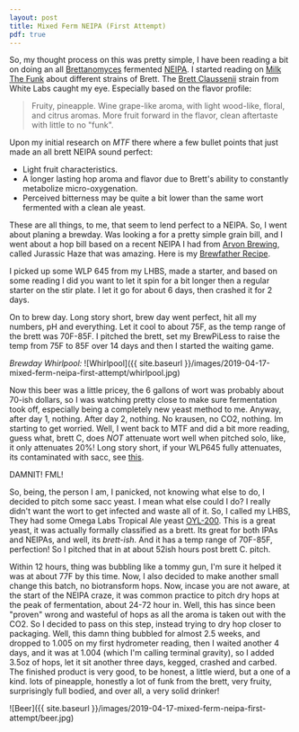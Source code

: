 ```yaml
---
layout: post
title: Mixed Ferm NEIPA (First Attempt)
pdf: true
---
```


So, my thought process on this was pretty simple, I have been reading a bit on doing an all [Brettanomyces](http://www.milkthefunk.com/wiki/Brettanomyces) fermented [NEIPA](http://dev.bjcp.org/beer-styles/21b-specialty-ipa-new-england-ipa/).  I started reading on [Milk The Funk](www.milkthefunk.com/wiki) about different strains of Brett.  The [Brett Claussenii](http://www.milkthefunk.com/wiki/White_Labs) strain from White Labs caught my eye.  Especially based on the flavor profile:
> Fruity, pineapple. Wine grape-like aroma, with light wood-like, floral, and citrus aromas. More fruit forward in the flavor, clean aftertaste with little to no "funk".

Upon my initial research on _MTF_ there where a few bullet points that just made an all brett NEIPA sound perfect:
* Light fruit characteristics.
* A longer lasting hop aroma and flavor due to Brett's ability to constantly metabolize micro-oxygenation.
* Perceived bitterness may be quite a bit lower than the same wort fermented with a clean ale yeast.

These are all things, to me, that seem to lend perfect to a NEIPA.  So, I went about planing a brewday.  Was looking a for a pretty simple grain bill, and I went about a hop bill based on a recent NEIPA I had from [Arvon Brewing](https://www.arvonbrewingco.com), called Jurassic Haze that was amazing.  Here is my [Brewfather Recipe](https://share.brewfather.app/WJYYaXb9ubyGwB).

I picked up some WLP 645 from my LHBS, made a starter, and based on some reading I did you want to let it spin for a bit longer then a regular starter on the stir plate.  I let it go for about 6 days, then crashed it for 2 days.

On to brew day.  Long story short, brew day went perfect, hit all my numbers, pH and everything.  Let it cool to about 75F, as the temp range of the brett was 70F-85F.  I pitched the brett, set my BrewPiLess to raise the temp from 75F to 85F over 14 days and then I started the waiting game.

_Brewday Whirlpool:_
![Whirlpool]({{ site.baseurl }}/images/2019-04-17-mixed-ferm-neipa-first-attempt/whirlpool.jpg)

Now this beer was a little pricey, the 6 gallons of wort was probably about 70-ish dollars, so I was watching pretty close to make sure fermentation took off, especially being a completely new yeast method to me.  Anyway, after day 1, nothing.  After day 2, nothing.  No krausen, no CO2, nothing.  Im starting to get worried.  Well, I went back to MTF and did a bit more reading, guess what, brett C, does *NOT* attenuate wort well when pitched solo, like, it only attenuates 20%!  Long story short, if your WLP645 fully attenuates, its contaminated with sacc, see [this](http://brettanomycesproject.com/dissertation/pure-culture-fermentation/impact-of-pitching-rate/).  

DAMNIT!  FML!

So, being, the person I am, I panicked, not knowing what else to do, I decided to pitch some sacc yeast.  I mean what else could I do?  I really didn't want the wort to get infected and waste all of it.  So, I called my LHBS, They had some Omega Labs Tropical Ale yeast [OYL-200](https://omegayeast.com/yeast/ales/tropical-ipa).  This is a great yeast, it was actually formally classified as a brett.  Its great for both IPAs and NEIPAs, and well, its _brett-ish_.  And it has a temp range of 70F-85F, perfection!  So I pitched that in at about 52ish hours post brett C. pitch.

Within 12 hours, thing was bubbling like a tommy gun, I'm sure it helped it was at about 77F by this time.  Now, I also decided to make another small change this batch, no biotransform hops.  Now, incase you are not aware, at the start of the NEIPA craze, it was common practice to pitch dry hops at the peak of fermentation, about 24-72 hour in.  Well, this has since been "proven" wrong and wasteful of hops as all the aroma is taken out with the CO2.  So I decided to pass on this step, instead trying to dry hop closer to packaging.  Well, this damn thing bubbled for almost 2.5 weeks, and dropped to 1.005 on my first hydrometer reading, then I waited another 4 days, and it was at 1.004 (which I'm calling terminal gravity), so I added 3.5oz of hops, let it sit another three days, kegged, crashed and carbed.  The finished product is very good, to be honest, a little wierd, but a one of a kind.  lots of pineapple, honestly a lot of funk from the brett, very fruity, surprisingly full bodied, and over all, a very solid drinker!

![Beer]({{ site.baseurl }}/images/2019-04-17-mixed-ferm-neipa-first-attempt/beer.jpg)
